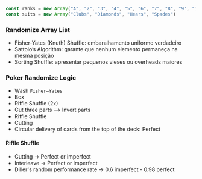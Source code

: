 ```js
const ranks = new Array("A", "2", "3", "4", "5", "6", "7", "8", "9", "10", "J", "Q", "K");
const suits = new Array("Clubs", "Diamonds", "Hears", "Spades")
```

### Randomize Array List

- Fisher-Yates (Knuth) Shuffle: embaralhamento uniforme verdadeiro
- Sattolo’s Algorithm: garante que nenhum elemento permaneça na mesma posição
- Sorting Shuffle: apresentar pequenos vieses ou overheads maiores

### Poker Randomize Logic

- Wash `Fisher–Yates`
- Box
- Riffle Shuffle (2x)
- Cut three parts --> Invert parts
- Riffle Shuffle
- Cutting
- Circular delivery of cards from the top of the deck: Perfect

#### Riffle Shuffle

- Cutting -> Perfect or imperfect
- Interleave -> Perfect or imperfect
- Diller's random performance rate -> 0.6 imperfect - 0.98 perfect 
